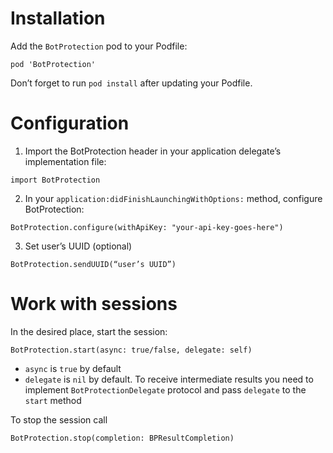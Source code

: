 # Installation

Add the `BotProtection` pod to your Podfile:
```
pod 'BotProtection'
```
Don’t forget to run `pod install` after updating your Podfile.

# Configuration

1. Import the BotProtection header in your application delegate’s implementation file:
```
import BotProtection
```
2. In your `application:didFinishLaunchingWithOptions:` method, configure BotProtection:
```
BotProtection.configure(withApiKey: "your-api-key-goes-here")
```
3. Set user’s UUID (optional)
```
BotProtection.sendUUID(“user’s UUID”)
```

# Work with sessions

In the desired place, start the session:
```
BotProtection.start(async: true/false, delegate: self)
```

* `async` is `true` by default
* `delegate` is `nil` by default. To receive intermediate results you need to implement `BotProtectionDelegate` protocol and pass `delegate` to the `start` method

To stop the session call 
```
BotProtection.stop(completion: BPResultCompletion)
```